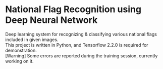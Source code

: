 # National Flag Recognition using Deep Neural Network

Deep learning system for recognizing & classifying various national flags included in given images.  
This project is written in Python, and Tensorflow 2.2.0 is required for demonstration.  
[Warning] Some errors are reported during the training session, currently working on it.
